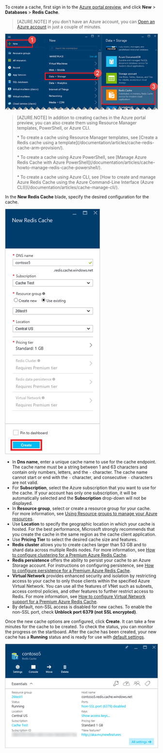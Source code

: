 To create a cache, first sign in to the [Azure portal preview](https://portal.azure.cn), and click **New** > **Databases** > **Redis Cache**.

> [AZURE.NOTE]
> If you don't have an Azure account, you can [Open an Azure account](/pricing/1rmb-trial/?WT.mc_id=redis_cache_hero) in just a couple of minutes.
> 
> 

![New cache](./media/redis-cache-create/redis-cache-new-cache-menu.png)

> [AZURE.NOTE]
> In addition to creating caches in the Azure portal preview, you can also create them using Resource Manager templates, PowerShell, or Azure CLI.
><p>
><p> *	To create a cache using Resource Manager templates, see [Create a Redis cache using a template](/documentation/articles/cache-redis-cache-arm-provision/).
><p> *	To create a cache using Azure PowerShell, see [Manage Azure Redis Cache with Azure PowerShell](/documentation/articles/cache-howto-manage-redis-cache-powershell/).
><p> *	To create a cache using Azure CLI, see [How to create and manage Azure Redis Cache using the Azure Command-Line Interface (Azure CLI)](/documentation/articles/cache-manage-cli/).
> 
> 

In the **New Redis Cache** blade, specify the desired configuration for the cache.

![Create cache](./media/redis-cache-create/redis-cache-cache-create.png) 

* In **Dns name**, enter a unique cache name to use for the cache endpoint. The cache name must be a string between 1 and 63 characters and contain only numbers, letters, and the `-` character. The cache name cannot start or end with the `-` character, and consecutive `-` characters are not valid.
* For **Subscription**, select the Azure subscription that you want to use for the cache. If your account has only one subscription, it will be automatically selected and the **Subscription** drop-down will not be displayed.
* In **Resource group**, select or create a resource group for your cache. For more information, see [Using Resource groups to manage your Azure resources](/documentation/articles/resource-group-overview/). 
* Use **Location** to specify the geographic location in which your cache is hosted. For the best performance, Microsoft strongly recommends that you create the cache in the same region as the cache client application.
* Use **Pricing Tier** to select the desired cache size and features.
* **Redis cluster** allows you to create caches larger than 53 GB and to shard data across multiple Redis nodes. For more information, see [How to configure clustering for a Premium Azure Redis Cache](/documentation/articles/cache-how-to-premium-clustering/).
* **Redis persistence** offers the ability to persist your cache to an Azure Storage account. For instructions on configuring persistence, see [How to configure persistence for a Premium Azure Redis Cache](/documentation/articles/cache-how-to-premium-persistence/).
* **Virtual Network** provides enhanced security and isolation by restricting access to your cache to only those clients within the specified Azure Virtual Network. You can use all the features of VNet such as subnets, access control policies, and other features to further restrict access to Redis. For more information, see [How to configure Virtual Network support for a Premium Azure Redis Cache](/documentation/articles/cache-how-to-premium-vnet/).
* By default, non-SSL access is disabled for new caches. To enable the non-SSL port, check **Unblock port 6379 (not SSL encrypted)**.

Once the new cache options are configured, click **Create**. It can take a few minutes for the cache to be created. To check the status, you can monitor the progress on the startboard. After the cache has been created, your new cache has a **Running** status and is ready for use with [default settings](/documentation/articles/cache-configure/#default-redis-server-configuration).

![Cache created](./media/redis-cache-create/redis-cache-cache-created.png)